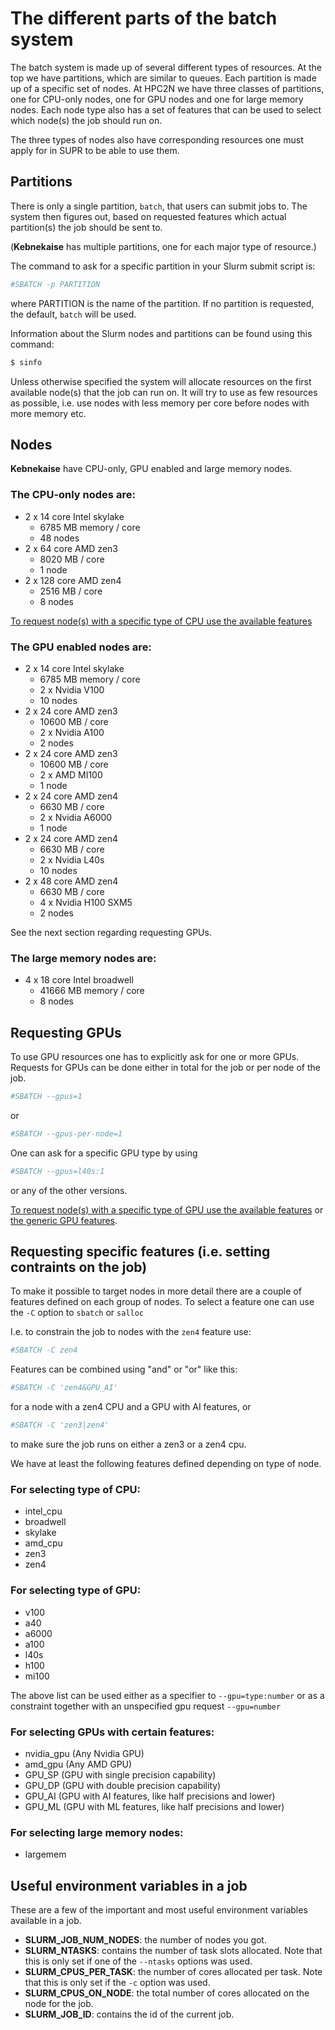 # The different parts of the batch system

The batch system is made up of several different types of resources. At
the top we have partitions, which are similar to queues. Each partition
is made up of a specific set of nodes. At HPC2N we have three classes of
partitions, one for CPU-only nodes, one for GPU nodes and one for large
memory nodes. Each node type also has a set of features that can be used
to select which node(s) the job should run on.

The three types of nodes also have corresponding resources one must
apply for in SUPR to be able to use them.

## Partitions

There is only a single partition, <code>batch</code>, that users can
submit jobs to. The system then figures out, based on requested features
which actual partition(s) the job should be sent to.

(**Kebnekaise** has multiple partitions, one for each major type of resource.)

The command to ask for a specific partition in your Slurm submit script is: 

```bash
#SBATCH -p PARTITION
```

where PARTITION is the name of the partition. If no partition is
requested, the default, <code>batch</code> will be used.

Information about the Slurm nodes and partitions can be found using this
command:

```bash
$ sinfo
```

Unless otherwise specified the system will allocate resources on the
first available node(s) that the job can run on. It will try to use as
few resources as possible, i.e. use nodes with less memory per core
before nodes with more memory etc.

## Nodes

**Kebnekaise** have CPU-only, GPU enabled and large memory nodes.

### The CPU-only nodes are:

- 2 x 14 core Intel skylake
    - 6785 MB memory / core
    - 48 nodes
- 2 x 64 core AMD zen3
    - 8020 MB / core
    - 1 node
- 2 x 128 core AMD zen4
    - 2516 MB / core
    - 8 nodes

[To request node(s) with a specific type of CPU use the available features](#for__selecting__type__of__cpu)

### The GPU enabled nodes are:

- 2 x 14 core Intel skylake
    - 6785 MB memory / core
    - 2 x Nvidia V100
    - 10 nodes
- 2 x 24 core AMD zen3
    - 10600 MB / core
    - 2 x Nvidia A100
    - 2 nodes
- 2 x 24 core AMD zen3
    - 10600 MB / core
    - 2 x AMD MI100
    - 1 node
- 2 x 24 core AMD zen4
    - 6630 MB / core
    - 2 x Nvidia A6000
    - 1 node
- 2 x 24 core AMD zen4
    - 6630 MB / core
    - 2 x Nvidia L40s
    - 10 nodes
- 2 x 48 core AMD zen4
    - 6630 MB / core
    - 4 x Nvidia H100 SXM5
    - 2 nodes

See the next section regarding requesting GPUs.

### The large memory nodes are:

- 4 x 18 core Intel broadwell
    - 41666 MB memory / core
    - 8 nodes

## Requesting GPUs

To use GPU resources one has to explicitly ask for one or more GPUs.
Requests for GPUs can be done either in total for the job or per node of
the job.

```bash
#SBATCH --gpus=1
```
or
```bash
#SBATCH --gpus-per-node=1
```

One can ask for a specific GPU type by using
```bash
#SBATCH --gpus=l40s:1
```
or any of the other versions.

[To request node(s) with a specific type of GPU use the available features](#for__selecting__type__of__gpu)
or [the generic GPU features](#for__selecting__gpus__with__certain__features).

## Requesting specific features (i.e. setting contraints on the job)

To make it possible to target nodes in more detail there are a couple of features defined on each group of nodes. To select a feature one can use the <code>-C</code> option to <code>sbatch</code> or <code>salloc</code>

I.e. to constrain the job to nodes with the <code>zen4</code> feature use:
```bash
#SBATCH -C zen4
```

Features can be combined using "and" or "or" like this:
```bash
#SBATCH -C 'zen4&GPU_AI'
```
for a node with a zen4 CPU and a GPU with AI features, or
```bash
#SBATCH -C 'zen3|zen4'
```
to make sure the job runs on either a zen3 or a zen4 cpu.

We have at least the following features defined depending on type of node.

### For selecting type of CPU:

- intel_cpu
- broadwell
- skylake
- amd_cpu
- zen3
- zen4

### For selecting type of GPU:

- v100
- a40
- a6000
- a100
- l40s
- h100
- mi100

The above list can be used either as a specifier to
<code>--gpu=type:number</code> or as a constraint together with an
unspecified gpu request <code>--gpu=number</code>

### For selecting GPUs with certain features:

- nvidia_gpu (Any Nvidia GPU)
- amd_gpu (Any AMD GPU)
- GPU_SP (GPU with single precision capability)
- GPU_DP (GPU with double precision capability)
- GPU_AI (GPU with AI features, like half precisions and lower)
- GPU_ML (GPU with ML features, like half precisions and lower)


### For selecting large memory nodes:

- largemem

## Useful environment variables in a job

These are a few of the important and most useful environment variables available in a job.

- **SLURM_JOB_NUM_NODES**: the number of nodes you got.
- **SLURM_NTASKS**: contains the number of task slots allocated. Note that this is only set if one of the <code>--ntasks</code> options was used.
- **SLURM_CPUS_PER_TASK**: the number of cores allocated per task. Note that this is only set if the <code>-c</code> option was used.
- **SLURM_CPUS_ON_NODE**: the total number of cores allocated on the node for the job.
- **SLURM_JOB_ID**: contains the id of the current job.

